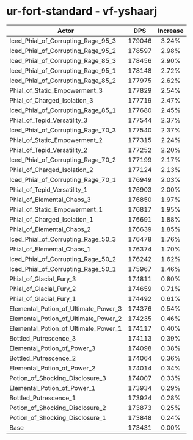 # ur-fort-standard - vf-yshaarj
| Actor | DPS | Increase |
|---|:---:|:---:|
|Iced_Phial_of_Corrupting_Rage_95_3|179046|3.24%|
|Iced_Phial_of_Corrupting_Rage_95_2|178597|2.98%|
|Iced_Phial_of_Corrupting_Rage_85_3|178456|2.90%|
|Iced_Phial_of_Corrupting_Rage_95_1|178148|2.72%|
|Iced_Phial_of_Corrupting_Rage_85_2|177975|2.62%|
|Phial_of_Static_Empowerment_3|177829|2.54%|
|Phial_of_Charged_Isolation_3|177719|2.47%|
|Iced_Phial_of_Corrupting_Rage_85_1|177680|2.45%|
|Phial_of_Tepid_Versatility_3|177544|2.37%|
|Iced_Phial_of_Corrupting_Rage_70_3|177540|2.37%|
|Phial_of_Static_Empowerment_2|177315|2.24%|
|Phial_of_Tepid_Versatility_2|177252|2.20%|
|Iced_Phial_of_Corrupting_Rage_70_2|177199|2.17%|
|Phial_of_Charged_Isolation_2|177124|2.13%|
|Iced_Phial_of_Corrupting_Rage_70_1|176949|2.03%|
|Phial_of_Tepid_Versatility_1|176903|2.00%|
|Phial_of_Elemental_Chaos_3|176850|1.97%|
|Phial_of_Static_Empowerment_1|176817|1.95%|
|Phial_of_Charged_Isolation_1|176691|1.88%|
|Phial_of_Elemental_Chaos_2|176639|1.85%|
|Iced_Phial_of_Corrupting_Rage_50_3|176478|1.76%|
|Phial_of_Elemental_Chaos_1|176374|1.70%|
|Iced_Phial_of_Corrupting_Rage_50_2|176242|1.62%|
|Iced_Phial_of_Corrupting_Rage_50_1|175967|1.46%|
|Phial_of_Glacial_Fury_3|174811|0.80%|
|Phial_of_Glacial_Fury_2|174659|0.71%|
|Phial_of_Glacial_Fury_1|174492|0.61%|
|Elemental_Potion_of_Ultimate_Power_3|174376|0.54%|
|Elemental_Potion_of_Ultimate_Power_2|174235|0.46%|
|Elemental_Potion_of_Ultimate_Power_1|174117|0.40%|
|Bottled_Putrescence_3|174113|0.39%|
|Elemental_Potion_of_Power_3|174098|0.38%|
|Bottled_Putrescence_2|174064|0.36%|
|Elemental_Potion_of_Power_2|174014|0.34%|
|Potion_of_Shocking_Disclosure_3|174007|0.33%|
|Elemental_Potion_of_Power_1|173934|0.29%|
|Bottled_Putrescence_1|173924|0.28%|
|Potion_of_Shocking_Disclosure_2|173873|0.25%|
|Potion_of_Shocking_Disclosure_1|173848|0.24%|
|Base|173431|0.00%|
